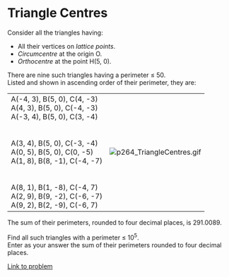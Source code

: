 # Triangle Centres

<p>Consider all the triangles having:
</p><ul><li>All their vertices on <dfn title="Integer coordinates">lattice points</dfn>.</li>
<li><dfn title="Centre of the circumscribed circle">Circumcentre</dfn> at the origin O.</li>
<li><dfn title="Point where the three altitudes meet">Orthocentre</dfn> at the point H(5, 0).</li>
</ul><p>There are nine such triangles having a perimeter ≤ 50.<br />
Listed and shown in ascending order of their perimeter, they are:</p>

<p></p><table><tr><td>A(-4, 3), B(5, 0), C(4, -3)<br />
A(4, 3), B(5, 0), C(-4, -3)<br />
A(-3, 4), B(5, 0), C(3, -4)<br /><br /><br />
A(3, 4), B(5, 0), C(-3, -4)<br />
A(0, 5), B(5, 0), C(0, -5)<br />
A(1, 8), B(8, -1), C(-4, -7)<br /><br /><br />
A(8, 1), B(1, -8), C(-4, 7)<br />
A(2, 9), B(9, -2), C(-6, -7)<br />
A(9, 2), B(2, -9), C(-6, 7)<br /></td>
<td><img src="project/images/p264_TriangleCentres.gif" class="dark_img" alt="p264_TriangleCentres.gif" /></td>
</tr></table><p>The sum of their perimeters, rounded to four decimal places, is 291.0089.</p>

<p>Find all such triangles with a perimeter ≤ 10<sup>5</sup>.<br />
Enter as your answer the sum of their perimeters rounded to four decimal places.</p>


[Link to problem](https://projecteuler.net/problem=264)
